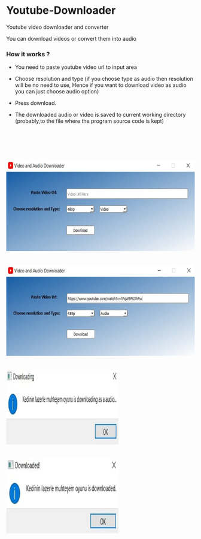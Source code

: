 # Youtube-Downloader
Youtube video downloader and converter



You can download videos or convert them into audio 

### How it works ?

* You need to paste youtube video url to input area

* Choose resolution and type (if you choose type as audio then resolution will be no need to use, Hence if you want to download video as audio you can just choose audio option)

* Press download.

* The downloaded audio or video is saved to current working directory (probably,to the file where the program source code is kept)


<br></br>
<br></br>

<div><img src="https://github.com/ErdalNayir/Youtube-Downloader/blob/main/pytube/photo1.jpg" height="243" width="751" /></div>
<br></br>
<div><img src="https://github.com/ErdalNayir/Youtube-Downloader/blob/main/pytube/photo2.jpg" height="243" width="751" /></div> 
<br></br>
<div><img src="https://github.com/ErdalNayir/Youtube-Downloader/blob/main/pytube/photo3.jpg" height="200" width="300" /></div>
<br></br>
<div><img src="https://github.com/ErdalNayir/Youtube-Downloader/blob/main/pytube/photo4.jpg" height="200" width="300" /></div>


<br></br>
